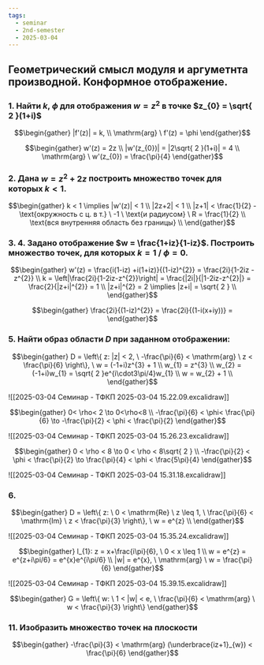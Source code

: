 ```yaml
---
tags:
  - seminar
  - 2nd-semester
  - 2025-03-04
---
```

## Геометрический смысл модуля и аргуметнта производной. Конформное отображение.

### 1. Найти $k$, $\phi$ для отображения $w = z^{2}$ в точке $z_{0} = \sqrt{ 2 }(1+i)$

$$\begin{gather}
|f'(z)| = k, \\
\mathrm{arg} \ f'(z) = \phi
\end{gather}$$

$$\begin{gather}
w'(z) = 2z \\
|w'(z_{0})| = |2\sqrt{ 2 }(1+i)| = 4 \\
\mathrm{arg} \ w'(z_{0}) = \frac{\pi}{4}
\end{gather}$$

### 2. Дана $w = z^{2}+2z$ построить множество точек для которых $k < 1$.

$$\begin{gather}
k < 1 \implies |w'(z)| < 1 \\
|2z+2| < 1 \\
|z+1| < \frac{1}{2} - \text{окружность с ц. в т.} \ -1 \ \text{и радиусом} \ R = \frac{1}{2} \\
\text{вся внутренняя область без границы} \\
\end{gather}$$

### 3. 4. Задано отображение $w = \frac{1+iz}{1-iz}$. Построить множество точек, для которых $k = 1$ / $\phi = 0$.

$$\begin{gather}
w'(z) = \frac{i(1-iz) +i(1+iz)}{(1-iz)^{2}} = \frac{2i}{1-2iz -z^{2}} \\
k = \left|\frac{2i}{1-2iz-z^{2}}\right| = \frac{|2i|}{|1-2iz-z^{2}|} = \frac{2}{|z+i|^{2}} = 1 \\
|z+i|^{2} = 2 \implies |z+i| = \sqrt{ 2 } \\
\end{gather}$$

$$\begin{gather}
\frac{2i}{(1-iz)^{2}} = \frac{2i}{(1-i(x+iy))} = 
\end{gather}$$

### 5. Найти образ области $D$ при заданном отображении:

$$\begin{gather}
D = \left\{  z: |z| < 2, \ -\frac{\pi}{6} < \mathrm{arg} \ z < \frac{\pi}{6}  \right\}, \ w = (-1+i)z^{3} + 1 \\
w_{1} = z^{3} \\
w_{2} = (-1+i)w_{1} = \sqrt{ 2 }e^{i\cdot3\pi/4}w_{1} \\
w = w_{2} + 1 \\
\end{gather}$$

![[2025-03-04 Семинар - ТФКП 2025-03-04 15.22.09.excalidraw]]

$$\begin{gather}
0< \rho< 2 \to 0<\rho<8 \\
-\frac{\pi}{6} < \phi< \frac{\pi}{6} \to -\frac{\pi}{2} < \phi < \frac{\pi}{2}
\end{gather}$$

![[2025-03-04 Семинар - ТФКП 2025-03-04 15.26.23.excalidraw]]

$$\begin{gather}
0 < \rho < 8 \to 0 < \rho < 8\sqrt{ 2 } \\
-\frac{\pi}{2} < \phi < \frac{\pi}{2} \to \frac{\pi}{4} < \phi < \frac{5\pi}{4}
\end{gather}$$

![[2025-03-04 Семинар - ТФКП 2025-03-04 15.31.18.excalidraw]]

### 6. 

$$\begin{gather}
D = \left\{  z: \ 0 < \mathrm{Re} \ z \leq 1, \ \frac{\pi}{6} < \mathrm{Im} \ z < \frac{\pi}{3}  \right\}, \ w = e^{z} \\
\end{gather}$$

![[2025-03-04 Семинар - ТФКП 2025-03-04 15.35.24.excalidraw]]

$$\begin{gather}
l_{1}: z = x+\frac{i\pi}{6}, \ 0 < x \leq 1 \\
w = e^{z} = e^{z+i\pi/6} = e^{x}e^{i\pi/6} \\
|w| = e^{x}, \ \mathrm{arg} \ w = \frac{\pi}{6}
\end{gather}$$

![[2025-03-04 Семинар - ТФКП 2025-03-04 15.39.15.excalidraw]]

$$\begin{gather}
G = \left\{  w: \ 1 < |w| < e, \ \frac{\pi}{6} < \mathrm{arg} \ w < \frac{\pi}{3}  \right\}
\end{gather}$$

### 11. Изобразить множество точек на плоскости

$$\begin{gather}
-\frac{\pi}{3} < \mathrm{arg} (\underbrace{iz+1}_{w}) < \frac{\pi}{6}
\end{gather}$$

